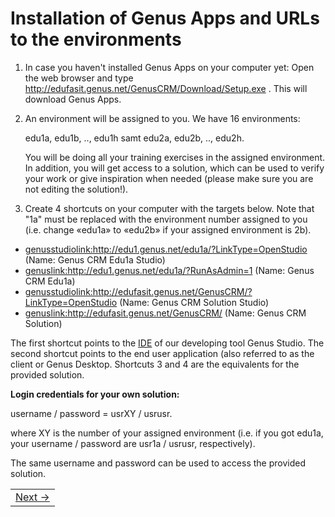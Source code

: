 # Installation of Genus Apps and URLs to the environments

1.	In case you haven't installed Genus Apps on your computer yet: Open the web browser and type http://edufasit.genus.net/GenusCRM/Download/Setup.exe . This will download Genus Apps.
2.	An environment will be assigned to you. We have 16 environments: 
    
    edu1a, edu1b, .., edu1h samt edu2a, edu2b, .., edu2h. 
    
	You will be doing all your training exercises in the assigned environment. In addition, you will get access to a solution, which can be used to verify your work or give inspiration when needed (please make sure you are not editing the solution!).
3.	Create 4 shortcuts on your computer with the targets below. Note that "1a" must be replaced with the environment number assigned to you (i.e. change «edu1a» to «edu2b» if your assigned environment is 2b).
* <genusstudiolink:http://edu1.genus.net/edu1a/?LinkType=OpenStudio> (Name: Genus CRM Edu1a Studio)
* <genuslink:http://edu1.genus.net/edu1a/?RunAsAdmin=1> (Name: Genus CRM Edu1a)
* <genusstudiolink:http://edufasit.genus.net/GenusCRM/?LinkType=OpenStudio> (Name: Genus CRM Solution Studio)
* <genuslink:http://edufasit.genus.net/GenusCRM/> (Name: Genus CRM Solution)

The first shortcut points to the [IDE](https://en.wikipedia.org/wiki/Integrated_development_environment) of our developing tool Genus Studio. The second shortcut points to the end user application (also referred to as the client or Genus Desktop. Shortcuts 3 and 4 are the equivalents for the provided solution.

**Login credentials for your own solution:**

username / password = usrXY / usrusr.

where XY is the number of your assigned environment (i.e. if you got edu1a, your username / password are usr1a / usrusr, respectively).

The same username and password can be used to access the provided solution.

<table>
   <tr><td align="right"><a href="installation-of-genus-app-platform.md">Next -></a></td></tr>
</table>
